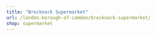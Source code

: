 ```yaml
---
title: "Brecknock Supermarket"
url: /london-borough-of-camden/brecknock-supermarket/
shop: supermarket
---
```

